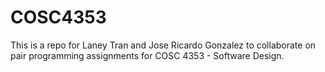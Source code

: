 # COSC4353

This is a repo for Laney Tran and Jose Ricardo Gonzalez to collaborate on pair programming assignments for COSC 4353 - Software Design.

